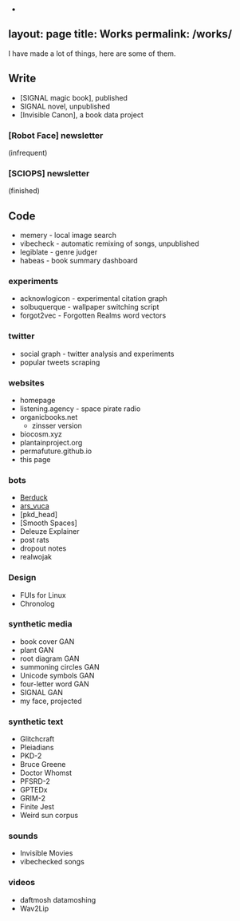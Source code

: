 -
layout: page
title: Works
permalink: /works/
---

I have made a lot of things, here are some of them.


## Write

- [SIGNAL  magic book], published
- SIGNAL novel, unpublished
- [Invisible Canon], a book data project

### [Robot Face] newsletter
(infrequent)

### [SCIOPS]  newsletter
(finished)


## Code

- memery - local image search
- vibecheck - automatic remixing of songs, unpublished
- legiblate - genre judger
- habeas - book summary dashboard

### experiments
- acknowlogicon - experimental citation graph
- solbuquerque - wallpaper switching script
- forgot2vec - Forgotten Realms word vectors

### twitter
- social graph - twitter analysis and experiments
- popular tweets scraping

### websites
- homepage
- listening.agency -  space pirate radio
- organicbooks.net
  - zinsser version
- biocosm.xyz
- plantainproject.org
- permafuture.github.io
- this page

### bots
- [Berduck](../bots/2020/12/15/Berduck.html) 
- [ars_vuca](../bots/2016/10/31/VUCA.html)
- [pkd_head]
- [Smooth Spaces]
- Deleuze Explainer 
- post rats
- dropout notes
- realwojak


### Design
- FUIs for Linux
- Chronolog 

### synthetic media
- book cover GAN
- plant GAN
- root diagram GAN
- summoning circles GAN
- Unicode symbols GAN
- four-letter word GAN
- SIGNAL GAN
- my face, projected

### synthetic text
- Glitchcraft
- Pleiadians
- PKD-2
- Bruce Greene
- Doctor Whomst
- PFSRD-2
- GPTEDx
- GRIM-2
- Finite Jest
- Weird sun corpus


### sounds
- Invisible Movies
- vibechecked songs

### videos
- daftmosh datamoshing
- Wav2Lip

